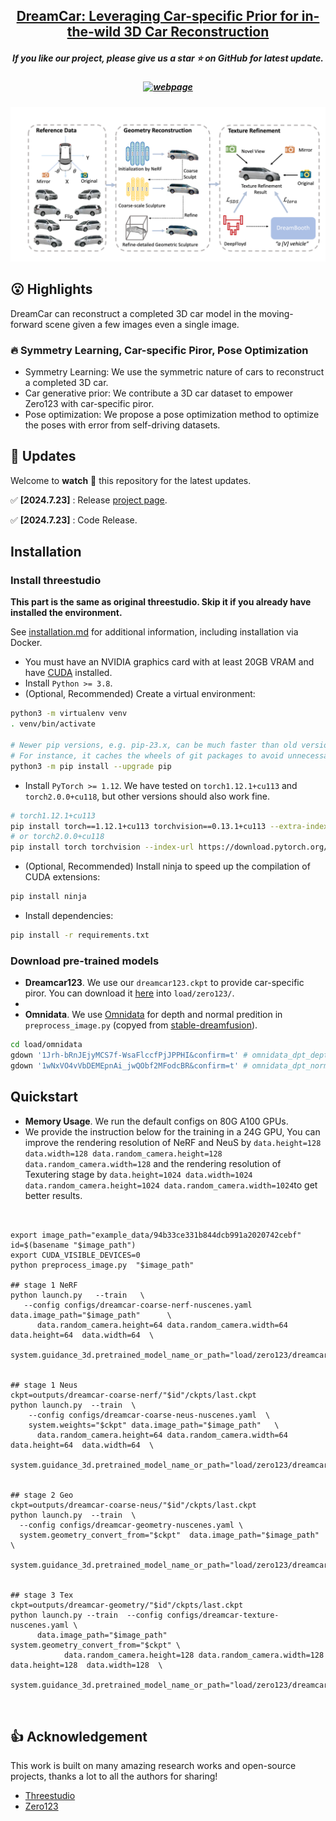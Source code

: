 
<h2 align="center"> <a href="https://github.com/PKU-YuanGroup/repaint123">DreamCar: Leveraging Car-specific Prior for in-the-wild 3D Car Reconstruction</a></h2>
<h5 align="center"> If you like our project, please give us a star ⭐ on GitHub for latest update.  </h2>

<h5 align="center">

[![webpage](https://img.shields.io/badge/Webpage-blue)](https://xiaobiaodu.github.io/dreamcar-project/)

[//]: # ([![arXiv]&#40;https://img.shields.io/badge/Arxiv-2312.13271-b31b1b.svg?logo=arXiv&#41;]&#40; link &#41;)
[//]: # ([![License: MIT]&#40;https://img.shields.io/badge/License-MIT-yellow.svg&#41;]&#40;https://github.com/PKU-YuanGroup/repaint123/blob/main/LICENSE&#41; )


</h5>

[//]: # (## [Project page]&#40;https://xiaobiaodu.github.io/dreamcar-project/&#41; | [Paper]&#40; link &#41; )


<img src="assets/method.png"/>


## 😮 Highlights

DreamCar can reconstruct a completed 3D car model in the moving-forward scene given a few images even a single image.

### 🔥 Symmetry Learning, Car-specific Piror, Pose Optimization 
- Symmetry Learning: We use the symmetric nature of cars to reconstruct a completed 3D car.
- Car generative prior: We contribute a 3D car dataset to empower Zero123 with car-specific piror.
- Pose optimization: We propose a pose optimization method to optimize the poses with error from self-driving datasets.


## 🚩 **Updates**

Welcome to **watch** 👀 this repository for the latest updates.

[//]: # (✅ **[2024.7.23]** : We have released our paper, Repaint123 on [arXiv]&#40;link&#41;.)

✅ **[2024.7.23]** : Release [project page](https://xiaobiaodu.github.io/dreamcar-project/).

✅ **[2024.7.23]** : Code Release. 





## Installation
### Install threestudio

**This part is the same as original threestudio. Skip it if you already have installed the environment.**

See [installation.md](docs/installation.md) for additional information, including installation via Docker.

- You must have an NVIDIA graphics card with at least 20GB VRAM and have [CUDA](https://developer.nvidia.com/cuda-downloads) installed.
- Install `Python >= 3.8`.
- (Optional, Recommended) Create a virtual environment:

```sh
python3 -m virtualenv venv
. venv/bin/activate

# Newer pip versions, e.g. pip-23.x, can be much faster than old versions, e.g. pip-20.x.
# For instance, it caches the wheels of git packages to avoid unnecessarily rebuilding them later.
python3 -m pip install --upgrade pip
```

- Install `PyTorch >= 1.12`. We have tested on `torch1.12.1+cu113` and `torch2.0.0+cu118`, but other versions should also work fine.

```sh
# torch1.12.1+cu113
pip install torch==1.12.1+cu113 torchvision==0.13.1+cu113 --extra-index-url https://download.pytorch.org/whl/cu113
# or torch2.0.0+cu118
pip install torch torchvision --index-url https://download.pytorch.org/whl/cu118
```

- (Optional, Recommended) Install ninja to speed up the compilation of CUDA extensions:

```sh
pip install ninja
```

- Install dependencies:

```sh
pip install -r requirements.txt
```

### Download pre-trained models
- **Dreamcar123**. We use our `dreamcar123.ckpt` to provide car-specific piror. You can download it [here](https://drive.google.com/file/d/1qJ8iuY6n57PqIhyvPaonF6nBrLwk7y7H/view?usp=sharing) into `load/zero123/`. 
-
- **Omnidata**. We use [Omnidata](https://github.com/EPFL-VILAB/omnidata/tree/main/omnidata_tools/torch) for depth and normal predition in `preprocess_image.py` (copyed from [stable-dreamfusion](https://github.com/ashawkey/stable-dreamfusion)).
```sh
cd load/omnidata
gdown '1Jrh-bRnJEjyMCS7f-WsaFlccfPjJPPHI&confirm=t' # omnidata_dpt_depth_v2.ckpt
gdown '1wNxVO4vVbDEMEpnAi_jwQObf2MFodcBR&confirm=t' # omnidata_dpt_normal_v2.ckpt
```



## Quickstart
- **Memory Usage**. We run the default configs on 80G A100 GPUs.
- We provide the instruction below for the training in a 24G GPU, You can improve the rendering resolution of NeRF and NeuS by 
```data.height=128 data.width=128 data.random_camera.height=128 data.random_camera.width=128``` and  the rendering resolution of Texutering stage by
```data.height=1024 data.width=1024 data.random_camera.height=1024 data.random_camera.width=1024```to get better results. 


``` shell


export image_path="example_data/94b33ce331b844dcb991a2020742cebf"
id=$(basename "$image_path")
export CUDA_VISIBLE_DEVICES=0
python preprocess_image.py  "$image_path"

## stage 1 NeRF
python launch.py   --train   \
   --config configs/dreamcar-coarse-nerf-nuscenes.yaml data.image_path="$image_path"      \
      data.random_camera.height=64 data.random_camera.width=64   data.height=64  data.width=64  \
   system.guidance_3d.pretrained_model_name_or_path="load/zero123/dreamcar123.ckpt"   


## stage 1 Neus
ckpt=outputs/dreamcar-coarse-nerf/"$id"/ckpts/last.ckpt
python launch.py  --train  \
    --config configs/dreamcar-coarse-neus-nuscenes.yaml  \
    system.weights="$ckpt" data.image_path="$image_path"   \
      data.random_camera.height=64 data.random_camera.width=64   data.height=64  data.width=64  \
      system.guidance_3d.pretrained_model_name_or_path="load/zero123/dreamcar123.ckpt"


## stage 2 Geo
ckpt=outputs/dreamcar-coarse-neus/"$id"/ckpts/last.ckpt
python launch.py  --train  \
  --config configs/dreamcar-geometry-nuscenes.yaml \
  system.geometry_convert_from="$ckpt"  data.image_path="$image_path"  \
    system.guidance_3d.pretrained_model_name_or_path="load/zero123/dreamcar123.ckpt"


## stage 3 Tex
ckpt=outputs/dreamcar-geometry/"$id"/ckpts/last.ckpt
python launch.py --train  --config configs/dreamcar-texture-nuscenes.yaml \
      data.image_path="$image_path" system.geometry_convert_from="$ckpt" \
            data.random_camera.height=128 data.random_camera.width=128   data.height=128  data.width=128  \
        system.guidance_3d.pretrained_model_name_or_path="load/zero123/dreamcar123.ckpt"
 
 
```




## 👍 **Acknowledgement**
This work is built on many amazing research works and open-source projects, thanks a lot to all the authors for sharing!
* [Threestudio](https://github.com/threestudio-project/threestudio)
* [Zero123](https://github.com/cvlab-columbia/zero123)





[//]: # (## ✏️ Citation)

[//]: # (If you find our paper and code useful in your research, please consider giving a star :star: and citation :pencil:.)

[//]: # ()
[//]: # (```BibTeX)

[//]: # (@misc{zhang2023repaint123,)

[//]: # (    title={Repaint123: Fast and High-quality One Image to 3D Generation with Progressive Controllable 2D Repainting},)

[//]: # (    author={Junwu Zhang and Zhenyu Tang and Yatian Pang and Xinhua Cheng and Peng Jin and Yida Wei and Wangbo Yu and Munan Ning and Li Yuan},)

[//]: # (    year={2023},)

[//]: # (    eprint={2312.13271},)

[//]: # (    archivePrefix={arXiv},)

[//]: # (    primaryClass={cs.CV})

[//]: # (})